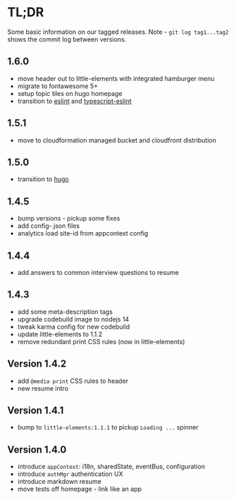 # TL;DR

Some basic information on our tagged releases.
Note - `git log tag1...tag2` shows the commit log between versions.

## 1.6.0

* move header out to little-elements with integrated hamburger menu
* migrate to fontawesome 5+
* setup topic tiles on hugo homepage
* transition to [eslint](https://eslint.org/) and [typescript-eslint](https://github.com/typescript-eslint/typescript-eslint)

## 1.5.1

* move to cloudformation managed bucket and cloudfront distribution

## 1.5.0

* transition to [hugo](https://gohugo.io)


## 1.4.5

* bump versions - pickup some fixes
* add config-.json files
* analytics load site-id from appcontext config

## 1.4.4

* add answers to common interview questions to resume

## 1.4.3

* add some meta-description tags
* upgrade codebuild image to nodejs 14
* tweak karma config for new codebuild
* update little-elements to 1.1.2
* remove redundant print CSS rules (now in little-elements)

## Version 1.4.2

* add `@media print` CSS rules to header
* new resume intro

## Version 1.4.1

* bump to `little-elements:1.1.1` to pickup `Loading ...` spinner

## Version 1.4.0

* introduce `appContext`: i18n, sharedState, eventBus, configuration
* introduce `authMgr` authentication UX
* introduce markdown resume
* move tests off homepage - link like an app



